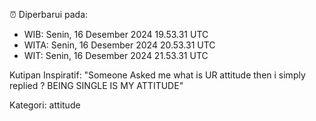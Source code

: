⏰ Diperbarui pada:
- WIB: Senin, 16 Desember 2024 19.53.31 UTC
- WITA: Senin, 16 Desember 2024 20.53.31 UTC
- WIT: Senin, 16 Desember 2024 21.53.31 UTC

Kutipan Inspiratif:
"Someone Asked me what is UR attitude then i simply replied ? BEING SINGLE IS MY ATTITUDE"


Kategori: attitude

